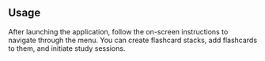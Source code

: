 
## Usage
After launching the application, follow the on-screen instructions to navigate through the menu. You can create flashcard stacks, add flashcards to them, and initiate study sessions.
